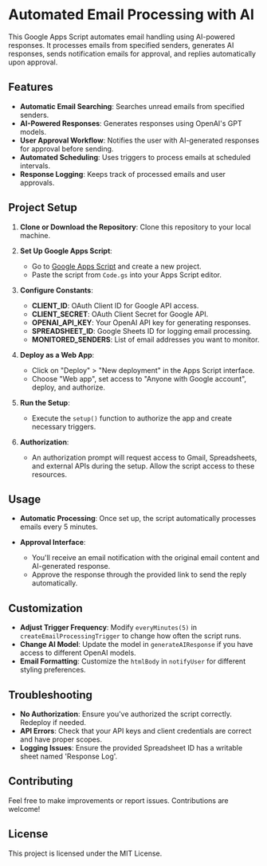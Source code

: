 # Automated Email Processing with AI

This Google Apps Script automates email handling using AI-powered responses. It processes emails from specified senders, generates AI responses, sends notification emails for approval, and replies automatically upon approval.

## Features

- **Automatic Email Searching**: Searches unread emails from specified senders.
- **AI-Powered Responses**: Generates responses using OpenAI's GPT models.
- **User Approval Workflow**: Notifies the user with AI-generated responses for approval before sending.
- **Automated Scheduling**: Uses triggers to process emails at scheduled intervals.
- **Response Logging**: Keeps track of processed emails and user approvals.

## Project Setup

1. **Clone or Download the Repository**: Clone this repository to your local machine.

2. **Set Up Google Apps Script**:
   - Go to [Google Apps Script](https://script.google.com) and create a new project.
   - Paste the script from `Code.gs` into your Apps Script editor.

3. **Configure Constants**:
   - **CLIENT_ID**: OAuth Client ID for Google API access.
   - **CLIENT_SECRET**: OAuth Client Secret for Google API.
   - **OPENAI_API_KEY**: Your OpenAI API key for generating responses.
   - **SPREADSHEET_ID**: Google Sheets ID for logging email processing.
   - **MONITORED_SENDERS**: List of email addresses you want to monitor.

4. **Deploy as a Web App**:
   - Click on "Deploy" > "New deployment" in the Apps Script interface.
   - Choose "Web app", set access to "Anyone with Google account", deploy, and authorize.

5. **Run the Setup**:
   - Execute the `setup()` function to authorize the app and create necessary triggers.
   
6. **Authorization**:
   - An authorization prompt will request access to Gmail, Spreadsheets, and external APIs during the setup. Allow the script access to these resources.

## Usage

- **Automatic Processing**: Once set up, the script automatically processes emails every 5 minutes.
  
- **Approval Interface**:
  - You'll receive an email notification with the original email content and AI-generated response.
  - Approve the response through the provided link to send the reply automatically.

## Customization

- **Adjust Trigger Frequency**: Modify `everyMinutes(5)` in `createEmailProcessingTrigger` to change how often the script runs.
- **Change AI Model**: Update the model in `generateAIResponse` if you have access to different OpenAI models.
- **Email Formatting**: Customize the `htmlBody` in `notifyUser` for different styling preferences.

## Troubleshooting

- **No Authorization**: Ensure you've authorized the script correctly. Redeploy if needed.
- **API Errors**: Check that your API keys and client credentials are correct and have proper scopes.
- **Logging Issues**: Ensure the provided Spreadsheet ID has a writable sheet named 'Response Log'.

## Contributing

Feel free to make improvements or report issues. Contributions are welcome!

## License

This project is licensed under the MIT License.
